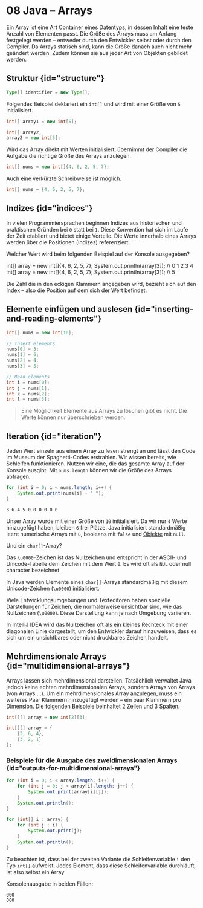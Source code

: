 # 08 Java – Arrays

Ein Array ist eine Art Container eines <format color="%LinkColor%">[Datentyps](02-java-data-types.md)</format>, in dessen Inhalt eine feste Anzahl von Elementen passt. Die Größe des Arrays muss am Anfang festgelegt werden – entweder durch den Entwickler selbst oder durch den Compiler. Da Arrays statisch sind, kann die Größe danach auch nicht mehr geändert werden. Zudem können sie aus jeder Art von Objekten gebildet werden.

## Struktur {id="structure"}

```Java
Type[] identifier = new Type[];
```

Folgendes Beispiel deklariert ein `int[]` und wird mit einer Größe von `5` initialisiert.

```Java
int[] array1 = new int[5];

int[] array2;
array2 = new int[5];
```

Wird das Array direkt mit Werten initialisiert, übernimmt der Compiler die Aufgabe die richtige Größe des Arrays anzulegen.

```Java
int[] nums = new int[]{4, 6, 2, 5, 7};
```

Auch eine verkürzte Schreibweise ist möglich.

```Java
int[] nums = {4, 6, 2, 5, 7};
```

## Indizes {id="indices"}

In vielen Programmiersprachen beginnen Indizes aus historischen und praktischen Gründen bei `0` statt bei `1`. Diese Konvention hat sich im Laufe der Zeit etabliert und bietet einige Vorteile. Die Werte innerhalb eines Arrays werden über die Positionen (Indizes) referenziert.

<tabs group="task">
    <tab title="Frage">
        <p>Welcher Wert wird beim folgenden Beispiel auf der Konsole ausgegeben?</p>
        <code-block lang="java">
            int[] array = new int[]{4, 6, 2, 5, 7};
            System.out.println(array[3]);
        </code-block>
    </tab>
    <tab title="Lösung">
        <code-block lang="java">
            //                      0  1  2  3  4
            int[] array = new int[]{4, 6, 2, 5, 7};
            System.out.println(array[3]); // 5
        </code-block>
    </tab>
</tabs>

Die Zahl die in den eckigen Klammern angegeben wird, bezieht sich auf den Index – also die Position auf dem sich der Wert befindet.

## Elemente einfügen und auslesen {id="inserting-and-reading-elements"}

```Java
int[] nums = new int[10];

// Insert elements
nums[0] = 3;
nums[1] = 6;
nums[2] = 4;
nums[3] = 5;

// Read elements
int i = nums[0];
int j = nums[1];
int k = nums[2];
int l = nums[3];
```

> Eine Möglichkeit Elemente aus Arrays zu löschen gibt es nicht. Die Werte können nur überschrieben werden.

## Iteration {id="iteration"}

Jeden Wert einzeln aus einem Array zu lesen strengt an und lässt den Code im Museum der Spaghetti-Codes erstrahlen. Wir wissen bereits, wie Schleifen funktionieren. Nutzen wir eine, die das gesamte Array auf der Konsole ausgibt. Mit `nums.length` können wir die Größe des Arrays abfragen.

```Java
for (int i = 0; i < nums.length; i++) {
    System.out.print(nums[i] + " ");
}
```

```Console
3 6 4 5 0 0 0 0 0 0
```

Unser Array wurde mit einer Größe von `10` initialisiert. Da wir nur `4` Werte hinzugefügt haben, bleiben `6` frei Plätze. Java initialisiert standardmäßig leere numerische Arrays mit `0`, booleans mit `false` und <format color="%LinkColor%">[Objekte](11-java-objects.md)</format> mit `null`.

<tabs group="task">
    <tab title="Frage">
        <p>Und ein <code>char[]</code>-Array?</p>
    </tab>
    <tab title="Lösung">
        <p>Das <code>\u0000</code>-Zeichen ist das Nullzeichen und entspricht in der ASCII- und Unicode-Tabelle dem Zeichen mit dem Wert <code>0</code>. Es wird oft als <code>NUL</code> oder null character bezeichnet</p>
        <note>
            In Java werden Elemente eines <code>char[]</code>-Arrays standardmäßig mit diesem Unicode-Zeichen (<code>\u0000</code>) initialisiert.
        </note>
        <p>Viele Entwicklungsumgebungen und Texteditoren haben spezielle Darstellungen für Zeichen, die normalerweise unsichtbar sind, wie das Nullzeichen (<code>\u0000</code>). Diese Darstellung kann je nach Umgebung variieren.</p>
        <p>In <format color="%Highlight%">IntelliJ IDEA</format> wird das Nullzeichen oft als ein kleines Rechteck mit einer diagonalen Linie dargestellt, um den Entwickler darauf hinzuweisen, dass es sich um ein unsichtbares oder nicht druckbares Zeichen handelt.</p>
    </tab>
</tabs>

## Mehrdimensionale Arrays {id="multidimensional-arrays"}

Arrays lassen sich mehrdimensional darstellen. Tatsächlich verwaltet Java jedoch keine echten mehrdimensionalen Arrays, sondern Arrays von Arrays (von Arrays …). Um ein mehrdimensionales Array anzulegen, muss ein weiteres Paar Klammern hinzugefügt werden – ein paar Klammern pro Dimension. Die folgenden Beispiele beinhaltet 2 Zeilen und 3 Spalten.

```Java
int[][] array = new int[2][3];
```

```Java
int[][] array = {
    {3, 6, 4},
    {3, 2, 1}
};
```

### Beispiele für die Ausgabe des zweidimensionalen Arrays {id="outputs-for-multidimensional-arrays"}

```Java
for (int i = 0; i < array.length; i++) {
    for (int j = 0; j < array[i].length; j++) {
        System.out.print(array[i][j]);
    }
    System.out.println();
}
```

```Java
for (int[] i : array) {
    for (int j : i) {
        System.out.print(j);
    }
    System.out.println();
}
```

Zu beachten ist, dass bei der zweiten Variante die Schleifenvariable `i` den Typ `int[]` aufweist. Jedes Element, dass diese Schleifenvariable durchläuft, ist also selbst ein Array.

Konsolenausgabe in beiden Fällen:

```Console
000
000
```